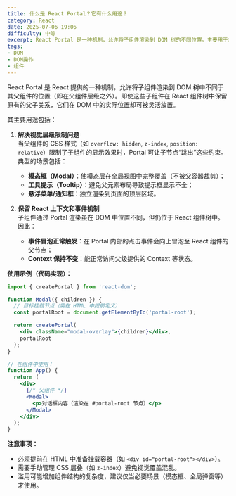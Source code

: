 ```yaml
---
title: 什么是 React Portal？它有什么用途？
category: React
date: 2025-07-06 19:06
difficulty: 中等
excerpt: React Portal 是一种机制，允许将子组件渲染到 DOM 树的不同位置。主要用于解决视觉层级限制问题，并保持 React 上下文和事件机制。
tags:
- DOM
- DOM操作
- 组件
---
```

React Portal 是 React 提供的一种机制，允许将子组件渲染到 DOM 树中不同于其父组件的位置（即在父组件层级之外）。即使这些子组件在 React 组件树中保留原有的父子关系，它们在 DOM 中的实际位置却可被灵活放置。

其主要用途包括：  
1. **解决视觉层级限制问题**  
   当父组件的 CSS 样式（如 `overflow: hidden`, `z-index`, `position: relative`）限制了子组件的显示效果时，Portal 可让子节点“跳出”这些约束。典型的场景包括：  
   - **模态框（Modal）**：使模态层在全局视图中完整覆盖（不被父容器裁剪）；
   - **工具提示（Tooltip）**：避免父元素布局导致提示框显示不全；
   - **悬浮菜单/通知框**：独立渲染到页面的顶层区域。

2. **保留 React 上下文和事件机制**  
   子组件通过 Portal 渲染虽在 DOM 中位置不同，但仍位于 React 组件树中。因此：  
   - **事件冒泡正常触发**：在 Portal 内部的点击事件会向上冒泡至 React 组件的父节点；  
   - **Context 保持不变**：能正常访问父级提供的 Context 等状态。

**使用示例（代码实现）：**  
```jsx
import { createPortal } from 'react-dom';

function Modal({ children }) {
  // 目标挂载节点（需在 HTML 中提前定义）
  const portalRoot = document.getElementById('portal-root'); 

  return createPortal(
    <div className="modal-overlay">{children}</div>,
    portalRoot
  );
}

// 在组件中使用：
function App() {
  return (
    <div>
      {/* 父组件 */}
      <Modal>
        <p>对话框内容（渲染在 #portal-root 节点）</p>
      </Modal>
    </div>
  );
}
```

**注意事项：**  
- 必须提前在 HTML 中准备挂载容器（如 `<div id="portal-root"></div>`）。  
- 需要手动管理 CSS 层叠（如 `z-index`）避免视觉覆盖混乱。  
- 滥用可能增加组件结构的复杂度，建议仅当必要场景（模态框、全局弹窗等）才使用。
